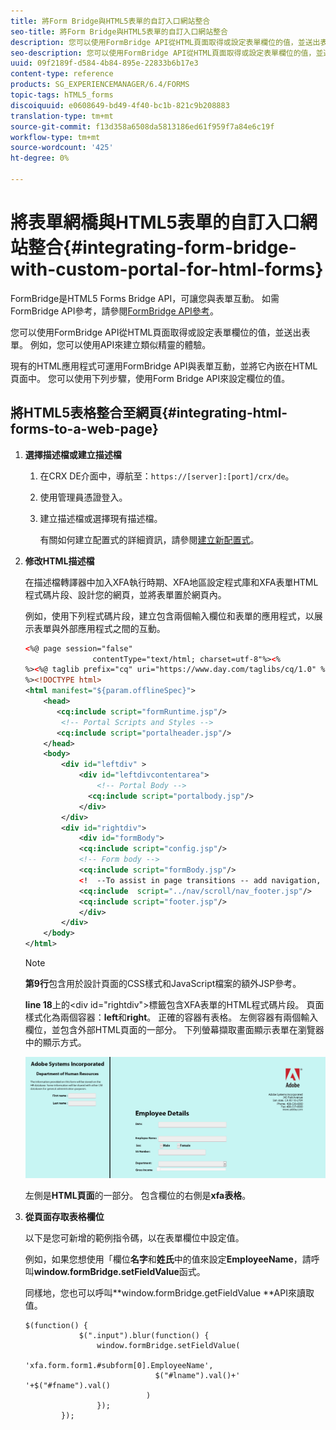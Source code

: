 ```yaml
---
title: 將Form Bridge與HTML5表單的自訂入口網站整合
seo-title: 將Form Bridge與HTML5表單的自訂入口網站整合
description: 您可以使用FormBridge API從HTML頁面取得或設定表單欄位的值，並送出表單。
seo-description: 您可以使用FormBridge API從HTML頁面取得或設定表單欄位的值，並送出表單。
uuid: 09f2189f-d584-4b84-895e-22833b6b17e3
content-type: reference
products: SG_EXPERIENCEMANAGER/6.4/FORMS
topic-tags: hTML5_forms
discoiquuid: e0608649-bd49-4f40-bc1b-821c9b208883
translation-type: tm+mt
source-git-commit: f13d358a6508da5813186ed61f959f7a84e6c19f
workflow-type: tm+mt
source-wordcount: '425'
ht-degree: 0%

---
```



# 將表單網橋與HTML5表單的自訂入口網站整合{#integrating-form-bridge-with-custom-portal-for-html-forms}

FormBridge是HTML5 Forms Bridge API，可讓您與表單互動。 如需FormBridge API參考，請參閱[FormBridge API參考](/help/forms/using/form-bridge-apis.md)。

您可以使用FormBridge API從HTML頁面取得或設定表單欄位的值，並送出表單。 例如，您可以使用API來建立類似精靈的體驗。

現有的HTML應用程式可運用FormBridge API與表單互動，並將它內嵌在HTML頁面中。 您可以使用下列步驟，使用Form Bridge API來設定欄位的值。

## 將HTML5表格整合至網頁{#integrating-html-forms-to-a-web-page}

1. **選擇描述檔或建立描述檔**

   1. 在CRX DE介面中，導航至：`https://[server]:[port]/crx/de`。
   1. 使用管理員憑證登入。
   1. 建立描述檔或選擇現有描述檔。

      有關如何建立配置式的詳細資訊，請參閱[建立新配置式](/help/forms/using/custom-profile.md)。

1. **修改HTML描述檔**

   在描述檔轉譯器中加入XFA執行時期、XFA地區設定程式庫和XFA表單HTML程式碼片段、設計您的網頁，並將表單置於網頁內。

   例如，使用下列程式碼片段，建立包含兩個輸入欄位和表單的應用程式，以展示表單與外部應用程式之間的互動。

   ```xml
   <%@ page session="false"
                  contentType="text/html; charset=utf-8"%><%
   %><%@ taglib prefix="cq" uri="https://www.day.com/taglibs/cq/1.0" %><%
   %><!DOCTYPE html>
   <html manifest="${param.offlineSpec}">
       <head>
          <cq:include script="formRuntime.jsp"/>
           <!-- Portal Scripts and Styles -->
          <cq:include script="portalheader.jsp"/> 
       </head>
       <body>
           <div id="leftdiv" >
               <div id="leftdivcontentarea">   
                   <!-- Portal Body -->
                 <cq:include script="portalbody.jsp"/>  
               </div>
           </div>
           <div id="rightdiv">
               <div id="formBody">
               <cq:include script="config.jsp"/>
               <!-- Form body -->
               <cq:include script="formBody.jsp"/>
               <!  --To assist in page transitions -- add navigation, based on scrolling -->
               <cq:include  script="../nav/scroll/nav_footer.jsp"/>
               <cq:include script="footer.jsp"/>
               </div>    
           </div>
       </body>
   </html>
   ```

   >[!NOTE]
   >
   >**第9行**&#x200B;包含用於設計頁面的CSS樣式和JavaScript檔案的額外JSP參考。
   >
   >**line 18**&#x200B;上的&lt;div id=&quot;rightdiv&quot;>標籤包含XFA表單的HTML程式碼片段。
   頁面樣式化為兩個容器：**left**&#x200B;和&#x200B;**right**。 正確的容器有表格。 左側容器有兩個輸入欄位，並包含外部HTML頁面的一部分。
   下列螢幕擷取畫面顯示表單在瀏覽器中的顯示方式。

   ![入口](assets/portal.jpg)

   左側是&#x200B;**HTML頁面**&#x200B;的一部分。 包含欄位的右側是&#x200B;**xfa表格**。

1. **從頁面存取表格欄位**

   以下是您可新增的範例指令碼，以在表單欄位中設定值。

   例如，如果您想使用「欄位&#x200B;**名字**&#x200B;和&#x200B;**姓氏**&#x200B;中的值來設定&#x200B;**EmployeeName**，請呼叫&#x200B;**window.formBridge.setFieldValue**&#x200B;函式。

   同樣地，您也可以呼叫**window.formBridge.getFieldValue **API來讀取值。

   ```
   $(function() {
               $(".input").blur(function() {
                   window.formBridge.setFieldValue(
                               'xfa.form.form1.#subform[0].EmployeeName',
                                $("#lname").val()+' '+$("#fname").val()
                              )
                   });
           });
   ```

